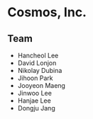 Cosmos, Inc.
============

Team
----
* Hancheol Lee
* David Lonjon
* Nikolay Dubina
* Jihoon Park
* Jooyeon Maeng
* Jinwoo Lee
* Hanjae Lee
* Dongju Jang